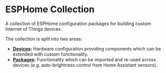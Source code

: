 # ESPHome Collection

A collection of ESPHome configuration packages for building custom Internet of Things devices.

The collection is split into two areas:

- **[Devices](./devices/README.md):** Hardware configuration providing components which can be extended with custom functionality.
- **[Packages](./packages/):** Functionality which can be imported and re-used across devices (e.g. auto-brightness control from Home Assistant sensors).
